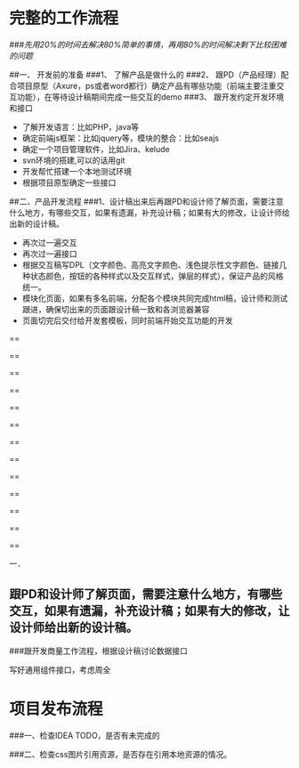 完整的工作流程
==
###*先用20%的时间去解决80%简单的事情，再用80%的时间解决剩下比较困难的问题*

##一、 开发前的准备
###1、 了解产品是做什么的
###2、 跟PD（产品经理）配合项目原型（Axure，ps或者word都行）确定产品有哪些功能（前端主要注重交互功能），在等待设计稿期间完成一些交互的demo
###3、 跟开发约定开发环境和接口
*  了解开发语言：比如PHP，java等
*  确定前端js框架：比如jquery等，模块的整合：比如seajs
*  确定一个项目管理软件，比如Jira、kelude
*  svn环境的搭建,可以的话用git
*  开发帮忙搭建一个本地测试环境
*  根据项目原型确定一些接口

##二、产品开发流程
###1、设计稿出来后再跟PD和设计师了解页面，需要注意什么地方，有哪些交互，如果有遗漏，补充设计稿；如果有大的修改，让设计师给出新的设计稿。
*  再次过一遍交互
*  再次过一遍接口
*  根据交互稿写DPL（文字颜色、高亮文字颜色、浅色提示性文字颜色、链接几种状态颜色，按钮的各种样式以及交互样式，弹层的样式），保证产品的风格统一。
*  模块化页面，如果有多名前端，分配各个模块共同完成html稿，设计师和测试跟进，确保切出来的页面跟设计稿一致和各浏览器兼容
*  页面切完后交付给开发套模板，同时前端开始交互功能的开发




==

==

==

==

==

==

==

==

==

==

==

==

==

一．

跟PD和设计师了解页面，需要注意什么地方，有哪些交互，如果有遗漏，补充设计稿；如果有大的修改，让设计师给出新的设计稿。
---

###跟开发商量工作流程，根据设计稿讨论数据接口





写好通用组件接口，考虑周全




项目发布流程
===

###一、检查IDEA TODO，是否有未完成的

###二、检查css图片引用资源，是否存在引用本地资源的情况。
